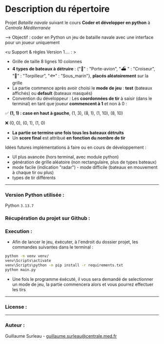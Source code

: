 # Description du répertoire
Projet *Bataille navale* suivant le cours **Coder et développer en python** à *Centrale Méditerranée*

--> Objectif : coder en Python un jeu de bataille navale avec une interface pour un joueur uniquement

<u Support & règles Version 1.... : >
- Grille de taille 8 lignes 10 colonnes 
- **4 types de bateaux à détruire** : {"🚢" : "Porte-avion", "⛴ " : "Croiseur", "🚣" : "Torpilleur", "🐟" : "Sous_marin"}, **placés aléatoirement** sur la grille 
- La partie commence après avoir choisi le **mode de jeu** : **test** (bateaux affichés) ou **default** (bateaux masqués)  
- Convention du développeur :
Les **coordonnées de tir** à saisir (dans le terminal) en tant que joueur **commencent à 1** et non à 0 :

✅ **(1, 1) : case en haut à gauche**, (1, 3), (8, 1), (1, 10), (8, 10)

❌ (0, 0), (0, 1), (1, 0) 
- **La partie se termine une fois tous les bateaux détruits**
- Un **score final** est attribué **en fonction du nombre de tir**

Idées futures implémentations à faire ou en cours de développement :
- UI plus avancée (hors terminal, avec module python)
- génération de grille aléatoire (non rectangulaire, plus de types bateaux)
- mode facile (indication "radar") - mode difficile (bateaux en mouvement à chaque tir ou plus)
- types de tir différents

---

### Version Python utilisée :
Python `3.13.7`

### Récupération du projet sur Github :

### Execution :
- Afin de lancer le jeu, éxécuter, à l'endroit du dossier projet, les commandes suivantes dans le terminal :
```bash
python -m venv venv/
venv\Scripts\activate
venv\Scripts\python -m pip install -r requirements.txt 
python main.py
```
- Une fois le programme éxécuté, il vous sera demandé de selectionner un mode de jeu, la partie commencera alors et vous pourrez effectuer les tirs

---

### License : 

--- 

### Auteur :
Guillaume Surleau - guillaume.surleau@centrale.med.fr